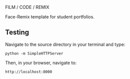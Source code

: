 FILM / CODE / REMIX

Face-Remix template for student portfolios.


Testing
-------

Navigate to the source directory in your terminal and type:
    
    python -m SimpleHTTPServer

Then, in your browser, navigate to:

    http://localhost:8000
